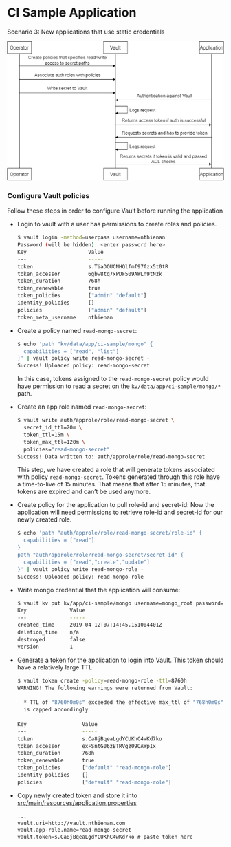# CI Sample Application

Scenario 3: New applications that use static credentials

![New applications that use static credentials](docs/scenario-3-vault-static-credential.png)

### Configure Vault policies
Follow these steps in order to configure Vault before running the application

- Login to vault with a user has permissions to create roles and policies.   
  ```bash
  $ vault login -method=userpass username=nthienan
  Password (will be hidden): <enter password here>
  Key                    Value
  ---                    -----
  token                  s.TiaDOUCNHQlfmf97fzx5t0tR
  token_accessor         6gbw8tq7xPDF509AWLn9tNzk
  token_duration         768h
  token_renewable        true
  token_policies         ["admin" "default"]
  identity_policies      []
  policies               ["admin" "default"]
  token_meta_username    nthienan
  ``` 

- Create a policy named `read-mongo-secret`:
  ```bash
  $ echo 'path "kv/data/app/ci-sample/mongo" {
    capabilities = ["read", "list"]
  }' | vault policy write read-mongo-secret -
  Success! Uploaded policy: read-mongo-secret
  ```
  In this case, tokens assigned to the `read-mongo-secret` policy would have permission to read a secret on the `kv/data/app/ci-sample/mongo/*` path.
  
- Create an app role named `read-mongo-secret`:
  ```bash
  $ vault write auth/approle/role/read-mongo-secret \
  	secret_id_ttl=20m \
  	token_ttl=15m \
  	token_max_ttl=120m \
  	policies="read-mongo-secret"
  Success! Data written to: auth/approle/role/read-mongo-secret
  ```
  This step, we have created a role that will generate tokens associated with policy `read-mongo-secret`.
  Tokens generated through this role have a time-to-live of 15 minutes. That means that after 15 minutes, that tokens are expired and can’t be used anymore.

- Create policy for the application to pull role-id and secret-id:
  Now the application will need permissions to retrieve role-id and secret-id for our newly created role.
  ```bash
  $ echo 'path "auth/approle/role/read-mongo-secret/role-id" {
    capabilities = ["read"]
  }
  path "auth/approle/role/read-mongo-secret/secret-id" {
    capabilities = ["read","create","update"]
  }' | vault policy write read-mongo-role -
  Success! Uploaded policy: read-mongo-role
  ```
  
- Write mongo credential that the application will consume:
  ```bash
  $ vault kv put kv/app/ci-sample/mongo username=mongo_root password=123456
  Key              Value
  ---              -----
  created_time     2019-04-12T07:14:45.151004401Z
  deletion_time    n/a
  destroyed        false
  version          1
  ```
  
- Generate a token for the application to login into Vault. This token should have a relatively large TTL
  ```bash
  $ vault token create -policy=read-mongo-role -ttl=8760h 
  WARNING! The following warnings were returned from Vault:
  
    * TTL of "8760h0m0s" exceeded the effective max_ttl of "768h0m0s"; TTL value
    is capped accordingly
  
  Key                  Value
  ---                  -----
  token                s.Ca8jBqeaLgdYCUKhC4wKd7ko
  token_accessor       exFSntG06zBTRVgz09OAWpIx
  token_duration       768h
  token_renewable      true
  token_policies       ["default" "read-mongo-role"]
  identity_policies    []
  policies             ["default" "read-mongo-role"]
  ```

- Copy newly created token and store it into [src/main/resources/application.properties](src/main/resources/application.properties)
  ```properties
  ...
  vault.uri=http://vault.nthienan.com
  vault.app-role.name=read-mongo-secret
  vault.token=s.Ca8jBqeaLgdYCUKhC4wKd7ko # paste token here
  ```
